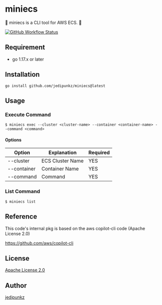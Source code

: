 # miniecs

🥝 miniecs is a CLI tool for AWS ECS. 🥝

[![GitHub Workflow Status](https://img.shields.io/github/workflow/status/jedipunkz/miniecs/Go-CI?style=flat-square)](https://github.com/jedipunkz/miniecs/actions?query=workflow%3AGo-CI)


## Requirement

- go 1.17.x or later

## Installation

```shell
go install github.com/jedipunkz/miniecs@latest
```

## Usage

### Execute Command

```shell
$ miniecs exec --cluster <cluster-name> --container <container-name> --command <command>
```

#### Options

| Option      | Explanation      | Required |
|-------------|------------------|----------|
| --cluster   | ECS Cluster Name | YES      |
| --container | Container Name   | YES      |
| --command   | Command          | YES      |

### List Command

```shell
$ miniecs list
```

## Reference

This code's internal pkg is based on the aws copilot-cli code (Apache License 2.0)

https://github.com/aws/copilot-cli

## License

[Apache License 2.0](https://github.com/jedipunkz/awscreds/blob/main/LICENSE)

## Author

[jedipunkz](https://twitter.com/jedipunkz)

